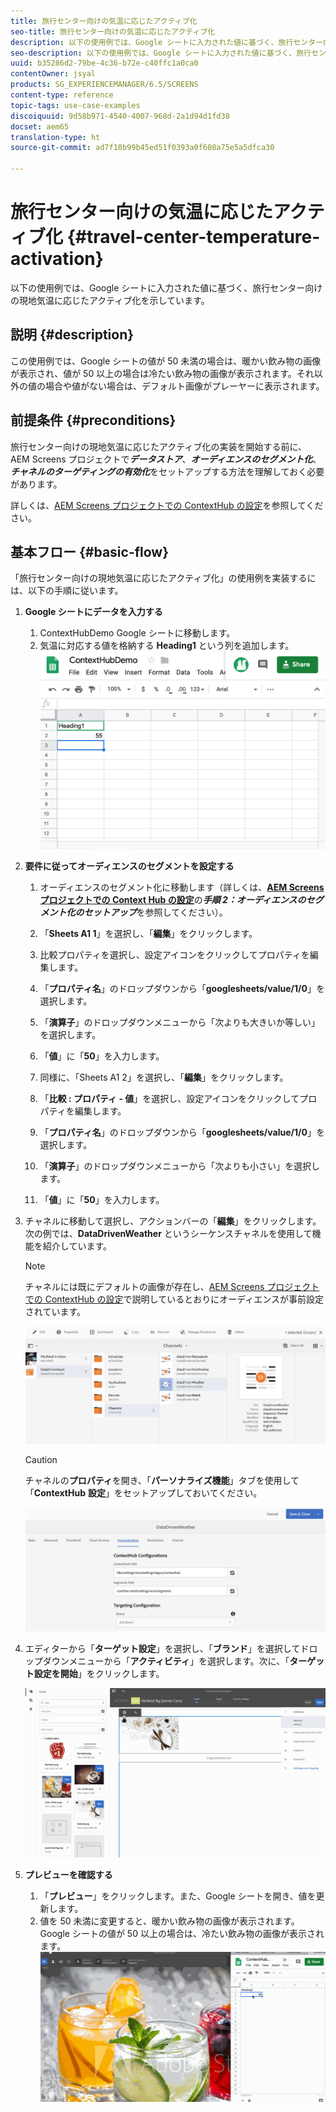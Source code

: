 ```yaml
---
title: 旅行センター向けの気温に応じたアクティブ化
seo-title: 旅行センター向けの気温に応じたアクティブ化
description: 以下の使用例では、Google シートに入力された値に基づく、旅行センター向けの現地気温に応じたアクティブ化を示しています。
seo-description: 以下の使用例では、Google シートに入力された値に基づく、旅行センター向けの現地気温に応じたアクティブ化を示しています。
uuid: b35286d2-79be-4c36-b72e-c40ffc1a0ca0
contentOwner: jsyal
products: SG_EXPERIENCEMANAGER/6.5/SCREENS
content-type: reference
topic-tags: use-case-examples
discoiquuid: 9d58b971-4540-4007-968d-2a1d94d1fd38
docset: aem65
translation-type: ht
source-git-commit: ad7f18b99b45ed51f0393a0f608a75e5a5dfca30

---
```



# 旅行センター向けの気温に応じたアクティブ化 {#travel-center-temperature-activation}

以下の使用例では、Google シートに入力された値に基づく、旅行センター向けの現地気温に応じたアクティブ化を示しています。

## 説明 {#description}

この使用例では、Google シートの値が 50 未満の場合は、暖かい飲み物の画像が表示され、値が 50 以上の場合は冷たい飲み物の画像が表示されます。それ以外の値の場合や値がない場合は、デフォルト画像がプレーヤーに表示されます。

## 前提条件 {#preconditions}

旅行センター向けの現地気温に応じたアクティブ化の実装を開始する前に、AEM Screens プロジェクトで&#x200B;***データストア***、***オーディエンスのセグメント化***、***チャネルのターゲティングの有効化***&#x200B;をセットアップする方法を理解しておく必要があります。

詳しくは、[AEM Screens プロジェクトでの ContextHub の設定](configuring-context-hub.md)を参照してください。

## 基本フロー {#basic-flow}

「旅行センター向けの現地気温に応じたアクティブ化」の使用例を実装するには、以下の手順に従います。

1. **Google シートにデータを入力する**

   1. ContextHubDemo Google シートに移動します。
   1. 気温に対応する値を格納する **Heading1** という列を追加します。
   ![screen_shot_2019-05-08at112911am](assets/screen_shot_2019-05-08at112911am.png)

1. **要件に従ってオーディエンスのセグメントを設定する**

   1. オーディエンスのセグメント化に移動します（詳しくは、**[AEM Screens プロジェクトでの Context Hub の設定](configuring-context-hub.md)**&#x200B;の&#x200B;***手順 2：オーディエンスのセグメント化のセットアップ***&#x200B;を参照してください）。

   1. 「**Sheets A1 1**」を選択し、「**編集**」をクリックします。

   1. 比較プロパティを選択し、設定アイコンをクリックしてプロパティを編集します。
   1. 「**プロパティ名**」のドロップダウンから「**googlesheets/value/1/0**」を選択します。

   1. 「**演算子**」のドロップダウンメニューから「次よりも大きいか等しい」を選択します。

   1. 「**値**」に「**50**」を入力します。

   1. 同様に、「Sheets A1 2」を選択し、「**編集**」をクリックします。

   1. 「**比較 : プロパティ - 値**」を選択し、設定アイコンをクリックしてプロパティを編集します。
   1. 「**プロパティ名**」のドロップダウンから「**googlesheets/value/1/0**」を選択します。

   1. 「**演算子**」のドロップダウンメニューから「次よりも小さい」を選択します。

   1. 「**値**」に「**50**」を入力します。

1. チャネルに移動して選択し、アクションバーの「**編集**」をクリックします。次の例では、**DataDrivenWeather** というシーケンスチャネルを使用して機能を紹介しています。

   >[!NOTE]
   >
   >チャネルには既にデフォルトの画像が存在し、[AEM Screens プロジェクトでの ContextHub の設定](configuring-context-hub.md)で説明しているとおりにオーディエンスが事前設定されています。

   ![screen_shot_2019-05-08at113022am](assets/screen_shot_2019-05-08at113022am.png)

   >[!CAUTION]
   >
   >チャネルの&#x200B;**プロパティ**&#x200B;を開き、「**パーソナライズ機能**」タブを使用して「**ContextHub** **設定**」をセットアップしておいてください。

   ![screen_shot_2019-05-08at114106am](assets/screen_shot_2019-05-08at114106am.png)

1. エディターから「**ターゲット設定**」を選択し、「**ブランド**」を選択してドロップダウンメニューから「**アクティビティ**」を選択します。次に、「**ターゲット設定を開始**」をクリックします。

   ![new_activity3](assets/new_activity3.gif)

1. **プレビューを確認する**

   1. 「**プレビュー**」をクリックします。また、Google シートを開き、値を更新します。
   1. 値を 50 未満に変更すると、暖かい飲み物の画像が表示されます。Google シートの値が 50 以上の場合は、冷たい飲み物の画像が表示されます。
   ![result3](assets/result3.gif)

